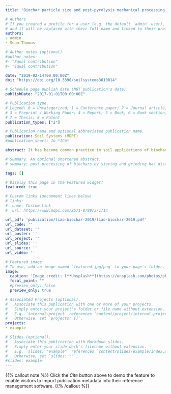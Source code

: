```yaml
---
title: "Biochar particle size and post-pyrolysis mechanical processing affect soil pH, water retention capacity, and plant performance"

# Authors
# If you created a profile for a user (e.g. the default `admin` user), write the username (folder name) here 
# and it will be replaced with their full name and linked to their profile.
authors:
- admin
- Sean Thomas

# Author notes (optional)
#author_notes:
#- "Equal contribution"
#- "Equal contribution"

date: "2019-02-14T00:00:00Z"
doi: "https://doi.org/10.3390/soilsystems3010014"

# Schedule page publish date (NOT publication's date).
publishDate: "2017-01-01T00:00:00Z"

# Publication type.
# Legend: 0 = Uncategorized; 1 = Conference paper; 2 = Journal article;
# 3 = Preprint / Working Paper; 4 = Report; 5 = Book; 6 = Book section;
# 7 = Thesis; 8 = Patent
publication_types: ["2"]

# Publication name and optional abbreviated publication name.
publication: Soil Systems (MDPI)
#publication_short: In *ICW*

abstract: It has become common practice in soil applications of biochar to use ground and/or sieved material to reduce particle size and so enhance mixing and surface contact between soils and char particles. Smaller particle sizes of biochars have been suggested to enhance liming effects and nutrient exchange, and potentially to increase water storage capacity; however, data remains scarce and effects on plant growth responses have not been examined. We manipulated biochar particle size by sieving or grinding to generate particles in two size ranges (0.06–0.5 mm and 2–4 mm), 

# Summary. An optional shortened abstract.
# summary: post-processing of biochars by sieving and grinding has distinct effects on biochar chemical and physical properties, and that resulting differences in properties have large but strongly species-speciﬁc effects on plant performance in biochar-amended substrates.

tags: []

# Display this page in the Featured widget?
featured: true

# Custom links (uncomment lines below)
# links:
#- name: Custom Link
#  url: https://www.mdpi.com/2571-8789/3/1/14

url_pdf: 'publication/liao-biochar-2019/liao-biochar-2019.pdf'
url_code: ''
url_dataset: ''
url_poster: ''
url_project: ''
url_slides: ''
url_source: ''
url_video: ''

# Featured image
# To use, add an image named `featured.jpg/png` to your page's folder. 
image:
  caption: 'Image credit: [**Unsplash**](https://unsplash.com/photos/pLCdAaMFLTE)'
  focal_point: ""
  #preview_only: false
  preview_only: true

# Associated Projects (optional).
#   Associate this publication with one or more of your projects.
#   Simply enter your project's folder or file name without extension.
#   E.g. `internal-project` references `content/project/internal-project/index.md`.
#   Otherwise, set `projects: []`.
projects:
- example

# Slides (optional).
#   Associate this publication with Markdown slides.
#   Simply enter your slide deck's filename without extension.
#   E.g. `slides: "example"` references `content/slides/example/index.md`.
#   Otherwise, set `slides: ""`.
#slides: example
---
```


{{% callout note %}}
Click the *Cite* button above to demo the feature to enable visitors to import publication metadata into their reference management software.
{{% /callout %}}
